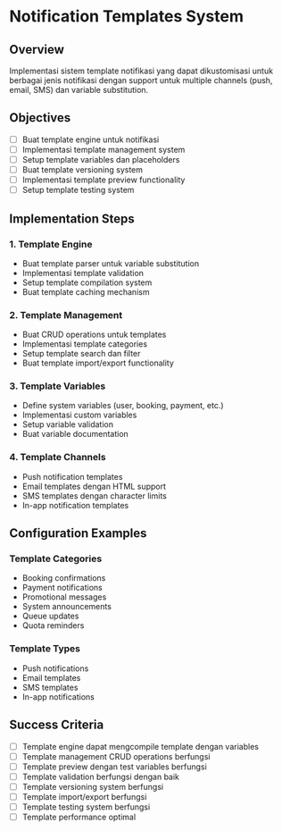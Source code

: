 # Notification Templates System

## Overview

Implementasi sistem template notifikasi yang dapat dikustomisasi untuk berbagai jenis notifikasi dengan support untuk multiple channels (push, email, SMS) dan variable substitution.

## Objectives

- [ ] Buat template engine untuk notifikasi
- [ ] Implementasi template management system
- [ ] Setup template variables dan placeholders
- [ ] Buat template versioning system
- [ ] Implementasi template preview functionality
- [ ] Setup template testing system

## Implementation Steps

### 1. Template Engine

- Buat template parser untuk variable substitution
- Implementasi template validation
- Setup template compilation system
- Buat template caching mechanism

### 2. Template Management

- Buat CRUD operations untuk templates
- Implementasi template categories
- Setup template search dan filter
- Buat template import/export functionality

### 3. Template Variables

- Define system variables (user, booking, payment, etc.)
- Implementasi custom variables
- Setup variable validation
- Buat variable documentation

### 4. Template Channels

- Push notification templates
- Email templates dengan HTML support
- SMS templates dengan character limits
- In-app notification templates

## Configuration Examples

### Template Categories

- Booking confirmations
- Payment notifications
- Promotional messages
- System announcements
- Queue updates
- Quota reminders

### Template Types

- Push notifications
- Email templates
- SMS templates
- In-app notifications

## Success Criteria

- [ ] Template engine dapat mengcompile template dengan variables
- [ ] Template management CRUD operations berfungsi
- [ ] Template preview dengan test variables berfungsi
- [ ] Template validation berfungsi dengan baik
- [ ] Template versioning system berfungsi
- [ ] Template import/export berfungsi
- [ ] Template testing system berfungsi
- [ ] Template performance optimal
